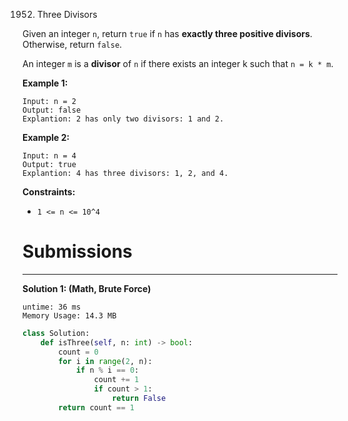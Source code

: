 1952. Three Divisors

Given an integer `n`, return `true` if `n` has **exactly three positive divisors**. Otherwise, return `false`.

An integer `m` is a **divisor** of `n` if there exists an integer k such that `n = k * m`.

 

**Example 1:**
```
Input: n = 2
Output: false
Explantion: 2 has only two divisors: 1 and 2.
```

**Example 2:**
```
Input: n = 4
Output: true
Explantion: 4 has three divisors: 1, 2, and 4.
```

**Constraints:**

* `1 <= n <= 10^4`

# Submissions
---
**Solution 1: (Math, Brute Force)**
```
untime: 36 ms
Memory Usage: 14.3 MB
```
```python
class Solution:
    def isThree(self, n: int) -> bool:
        count = 0
        for i in range(2, n):
            if n % i == 0:
                count += 1
                if count > 1:
                    return False
        return count == 1
```

